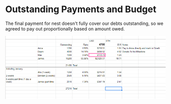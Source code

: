 # Outstanding Payments and Budget

The final payment for nest doesn't fully cover our debts outstanding, so we agreed to pay out proportionally based on amount owed.

![](.gitbook/assets/image%20%288%29.png)

